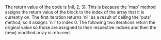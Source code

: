 The return value of the code is [nil, 2, 3]. This is because the 'map' method
assigns the return value of the block to the index of the array that it is
currently on. The first iteration returns 'nil' as a result of calling the
'puts' method, so it assigns 'nil' to index 0. The following two iterations
return the original value so those are assigned to their respective indices and
then the (new) modified array is returned.